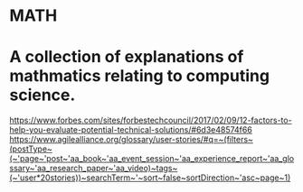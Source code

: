 # MATH
# A collection of explanations of mathmatics relating to computing science.

https://www.forbes.com/sites/forbestechcouncil/2017/02/09/12-factors-to-help-you-evaluate-potential-technical-solutions/#6d3e48574f66
https://www.agilealliance.org/glossary/user-stories/#q=~(filters~(postType~(~'page~'post~'aa_book~'aa_event_session~'aa_experience_report~'aa_glossary~'aa_research_paper~'aa_video)~tags~(~'user*20stories))~searchTerm~'~sort~false~sortDirection~'asc~page~1)
